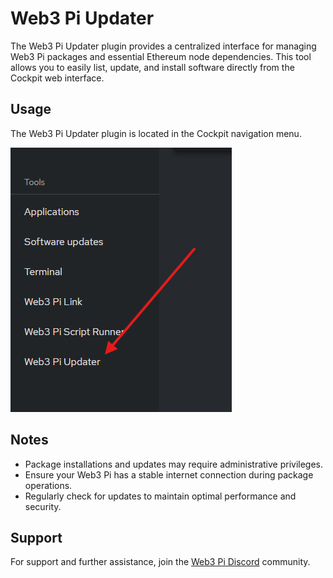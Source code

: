 # Web3 Pi Updater

The Web3 Pi Updater plugin provides a centralized interface for managing Web3 Pi packages and essential Ethereum node dependencies. This tool allows you to easily list, update, and install software directly from the Cockpit web interface.

## Usage

The Web3 Pi Updater plugin is located in the Cockpit navigation menu.

![Web3 Pi Updater in Cockpit](../img/updater-in-cockpit.png)

## Notes

- Package installations and updates may require administrative privileges.
- Ensure your Web3 Pi has a stable internet connection during package operations.
- Regularly check for updates to maintain optimal performance and security.

## Support

For support and further assistance, join the [Web3 Pi Discord](https://discord.gg/aDMw5zeUZ4) community.
